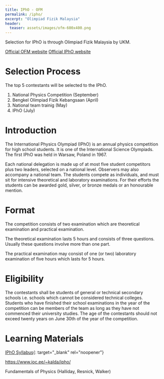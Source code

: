 ```yaml
---
title: IPhO - OFM
permalink: /ipho/
excerpt: "Olimpiad Fizik Malaysia"
header:
  teaser: assets/images/ofm-600x400.png
---
```


Selection for IPhO is through Olimpiad Fizik Malaysia by UKM.

[Official OFM website](http://www.ukm.my/ipho/)
[Official IPhO website](https://www.ipho-new.org/)

# Selection Process

The top 5 contestants will be selected to the IPhO.

1. National Physics Competition (September)
2. Bengkel Olimpiad Fizik Kebangsaan (April)
3. National team trainig (May)
4. IPhO (July)

# Introduction

The International Physics Olympiad (IPhO) is an annual physics competition for high school students. It is one of the International Science Olympiads. The first IPhO was held in Warsaw, Poland in 1967.

Each national delegation is made up of at most five student competitors plus two leaders, selected on a national level. Observers may also accompany a national team. The students compete as individuals, and must sit for intensive theoretical and laboratory examinations. For their efforts the students can be awarded gold, silver, or bronze medals or an honourable mention.

# Format

The competition consists of two examination which are theoretical examination and practical examination.

The theoretical examination lasts 5 hours and consists of three questions. Usually these questions involve more than one part.

The practical examination may consist of one (or two) laboratory examination of five hours which lasts for 5 hours.

# Eligibility

The contestants shall be students of general or technical secondary schools i.e. schools which cannot be considered technical colleges. Students who have finished their school examinations in the year of the competition can be members of the team as long as they have not commenced their university studies. The age of the contestants should not exceed twenty years on June 30th of the year of the competition.

# Learning Materials

[IPhO Syllabus](https://www.ipho2021.lt/uplfiles/2015-12-06%20%20Syllabus%20of%20IPhO_1.pdf){: target="_blank" rel="noopener"}

<https://www.ioc.ee/~kalda/ipho/>

Fundamentals of Physics (Halliday, Resnick, Walker)
